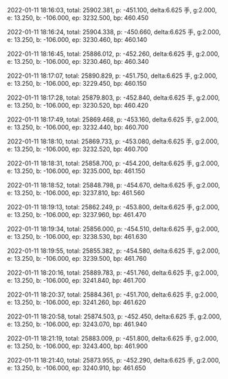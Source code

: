 2022-01-11 18:16:03, total: 25902.381, p: -451.100, delta:6.625 手, g:2.000, e: 13.250, b: -106.000, ep: 3232.500, bp: 460.450

2022-01-11 18:16:24, total: 25904.338, p: -450.660, delta:6.625 手, g:2.000, e: 13.250, b: -106.000, ep: 3230.460, bp: 460.140

2022-01-11 18:16:45, total: 25886.012, p: -452.260, delta:6.625 手, g:2.000, e: 13.250, b: -106.000, ep: 3230.460, bp: 460.340

2022-01-11 18:17:07, total: 25890.829, p: -451.750, delta:6.625 手, g:2.000, e: 13.250, b: -106.000, ep: 3229.450, bp: 460.150

2022-01-11 18:17:28, total: 25879.803, p: -452.840, delta:6.625 手, g:2.000, e: 13.250, b: -106.000, ep: 3230.520, bp: 460.420

2022-01-11 18:17:49, total: 25869.468, p: -453.160, delta:6.625 手, g:2.000, e: 13.250, b: -106.000, ep: 3232.440, bp: 460.700

2022-01-11 18:18:10, total: 25869.733, p: -453.080, delta:6.625 手, g:2.000, e: 13.250, b: -106.000, ep: 3232.520, bp: 460.700

2022-01-11 18:18:31, total: 25858.700, p: -454.200, delta:6.625 手, g:2.000, e: 13.250, b: -106.000, ep: 3235.000, bp: 461.150

2022-01-11 18:18:52, total: 25848.798, p: -454.670, delta:6.625 手, g:2.000, e: 13.250, b: -106.000, ep: 3237.810, bp: 461.560

2022-01-11 18:19:13, total: 25862.249, p: -453.800, delta:6.625 手, g:2.000, e: 13.250, b: -106.000, ep: 3237.960, bp: 461.470

2022-01-11 18:19:34, total: 25856.000, p: -454.510, delta:6.625 手, g:2.000, e: 13.250, b: -106.000, ep: 3238.530, bp: 461.630

2022-01-11 18:19:55, total: 25855.382, p: -454.580, delta:6.625 手, g:2.000, e: 13.250, b: -106.000, ep: 3239.500, bp: 461.760

2022-01-11 18:20:16, total: 25889.783, p: -451.760, delta:6.625 手, g:2.000, e: 13.250, b: -106.000, ep: 3241.840, bp: 461.700

2022-01-11 18:20:37, total: 25884.361, p: -451.700, delta:6.625 手, g:2.000, e: 13.250, b: -106.000, ep: 3241.260, bp: 461.620

2022-01-11 18:20:58, total: 25874.503, p: -452.450, delta:6.625 手, g:2.000, e: 13.250, b: -106.000, ep: 3243.070, bp: 461.940

2022-01-11 18:21:19, total: 25883.009, p: -451.800, delta:6.625 手, g:2.000, e: 13.250, b: -106.000, ep: 3243.400, bp: 461.900

2022-01-11 18:21:40, total: 25873.955, p: -452.290, delta:6.625 手, g:2.000, e: 13.250, b: -106.000, ep: 3240.910, bp: 461.650